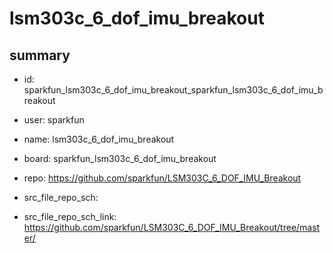 # lsm303c_6_dof_imu_breakout
 
## summary 
* id: sparkfun_lsm303c_6_dof_imu_breakout_sparkfun_lsm303c_6_dof_imu_breakout
* user: sparkfun
* name: lsm303c_6_dof_imu_breakout
* board: sparkfun_lsm303c_6_dof_imu_breakout
* repo: https://github.com/sparkfun/LSM303C_6_DOF_IMU_Breakout



* src_file_repo_sch: 
* src_file_repo_sch_link: https://github.com/sparkfun/LSM303C_6_DOF_IMU_Breakout/tree/master/




